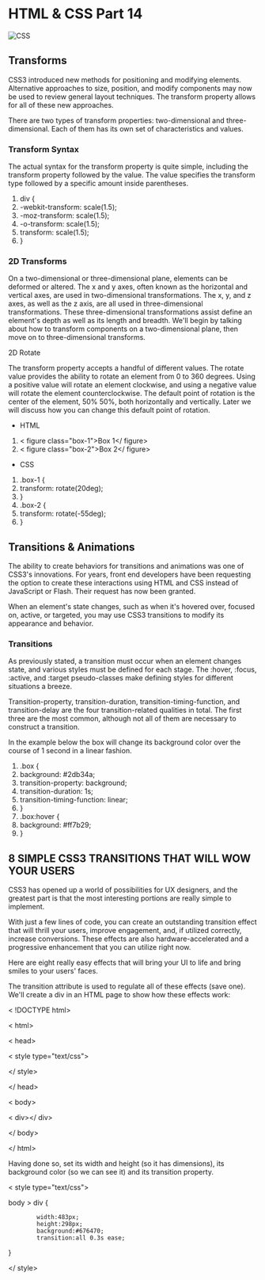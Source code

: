 # HTML & CSS Part 14
![CSS](https://freefrontend.com/assets/img/html-funny-404-pages/HTML-404-Crying-Baby-Page.gif)
## Transforms
CSS3 introduced new methods for positioning and modifying elements. Alternative approaches to size, position, and modify components may now be used to review general layout techniques. The transform property allows for all of these new approaches.

There are two types of transform properties: two-dimensional and three-dimensional. Each of them has its own set of characteristics and values.

### Transform Syntax
The actual syntax for the transform property is quite simple, including the transform property followed by the value. The value specifies the transform type followed by a specific amount inside parentheses.

1. div {
2. -webkit-transform: scale(1.5);
3. -moz-transform: scale(1.5);
4. -o-transform: scale(1.5);
5. transform: scale(1.5);
6. }

### 2D Transforms

On a two-dimensional or three-dimensional plane, elements can be deformed or altered. The x and y axes, often known as the horizontal and vertical axes, are used in two-dimensional transformations. The x, y, and z axes, as well as the z axis, are all used in three-dimensional transformations. These three-dimensional transformations assist define an element's depth as well as its length and breadth. We'll begin by talking about how to transform components on a two-dimensional plane, then move on to three-dimensional transforms.

2D Rotate

The transform property accepts a handful of different values. The rotate value provides the ability to rotate an element from 0 to 360 degrees. Using a positive value will rotate an element clockwise, and using a negative value will rotate the element counterclockwise. The default point of rotation is the center of the element, 50% 50%, both horizontally and vertically. Later we will discuss how you can change this default point of rotation.

- HTML

1. < figure class="box-1">Box 1</ figure>
2. < figure class="box-2">Box 2</ figure>

              
- CSS

1. .box-1 {
2.  transform: rotate(20deg);
3. }
4. .box-2 {
5. transform: rotate(-55deg);
6. }

## Transitions & Animations

The ability to create behaviors for transitions and animations was one of CSS3's innovations. For years, front end developers have been requesting the option to create these interactions using HTML and CSS instead of JavaScript or Flash. Their request has now been granted.

When an element's state changes, such as when it's hovered over, focused on, active, or targeted, you may use CSS3 transitions to modify its appearance and behavior.

### Transitions
As previously stated, a transition must occur when an element changes state, and various styles must be defined for each stage. The :hover, :focus, :active, and :target pseudo-classes make defining styles for different situations a breeze.

Transition-property, transition-duration, transition-timing-function, and transition-delay are the four transition-related qualities in total. The first three are the most common, although not all of them are necessary to construct a transition.

In the example below the box will change its background color over the course of 1 second in a linear fashion.


1. .box {
2. background: #2db34a;
3.  transition-property: background;
4.  transition-duration: 1s;
5.  transition-timing-function: linear;
6. }
7. .box:hover {
8.  background: #ff7b29;
9. }

## 8 SIMPLE CSS3 TRANSITIONS THAT WILL WOW YOUR USERS
CSS3 has opened up a world of possibilities for UX designers, and the greatest part is that the most interesting portions are really simple to implement.

With just a few lines of code, you can create an outstanding transition effect that will thrill your users, improve engagement, and, if utilized correctly, increase conversions. These effects are also hardware-accelerated and a progressive enhancement that you can utilize right now.

Here are eight really easy effects that will bring your UI to life and bring smiles to your users' faces.

The transition attribute is used to regulate all of these effects (save one). We'll create a div in an HTML page to show how these effects work:

< !DOCTYPE html>

< html>

< head>

 < style type="text/css">

</ style>

</ head>

< body>

< div></ div>

</ body>

</ html>

Having done so, set its width and height (so it has dimensions), its background color (so we can see it) and its transition property.

< style type="text/css">

body > div
{

            width:483px;
            height:298px;
            background:#676470;
            transition:all 0.3s ease;

}

</ style>
